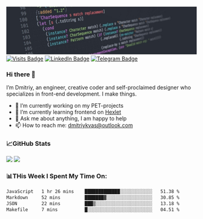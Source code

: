 ![GitHub banner](./assets/github_intro.jfif)
[![Visits Badge](https://badges.pufler.dev/visits/dimidroll450/dimidroll450)](https://github.com/dimidroll450)
[![LinkedIn Badge](https://img.shields.io/badge/-LinkedIn-0e76a8?style=flat-square&logo=Linkedin&logoColor=white)](https://www.linkedin.com/in/dmitry-kvashchauskas/)
[![Telegram Badge](https://img.shields.io/badge/-Telegram-0088cc?style=flat-square&logo=Telegram&logoColor=white)](https://t.me/kvashchauskas)

### Hi there 👋

I’m Dmitriy, an engineer, creative coder and self-proclaimed designer who specializes in front-end development. I make things.

- 🔭 I’m currently working on my PET-projects
- 🌱 I’m currently learning frontend on [Hexlet](https://ru.hexlet.io/u/kvashchauskas)
- 💬 Ask me about anything, I am happy to help
- 📫 How to reach me: dmitriykvas@outlook.com

### 📈GitHub Stats
<p>
  <img height="180em" src="https://github-readme-stats.vercel.app/api/top-langs/?username=dimidroll450&exclude_repo=KNN-Image-Classification&show_icons=true&hide_border=true&layout=compact&langs_count=8" />
  <img height="180em" src="https://github-readme-stats.vercel.app/api?username=dimidroll450&show_icons=true&hide_border=true&&count_private=true&include_all_commits=true" />
</p>

### 📊THis Week I Spent My Time On:
<!--START_SECTION:waka-->
```text
JavaScript   1 hr 26 mins    █████████████░░░░░░░░░░░░   51.38 % 
Markdown     52 mins         ███████▓░░░░░░░░░░░░░░░░░   30.85 % 
JSON         22 mins         ███▒░░░░░░░░░░░░░░░░░░░░░   13.18 % 
Makefile     7 mins          █░░░░░░░░░░░░░░░░░░░░░░░░   04.51 % 
```
<!--END_SECTION:waka-->
